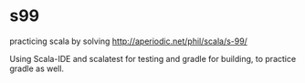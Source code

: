 # s99

practicing scala by solving http://aperiodic.net/phil/scala/s-99/

Using Scala-IDE and scalatest for testing and gradle for building, to practice gradle as well.